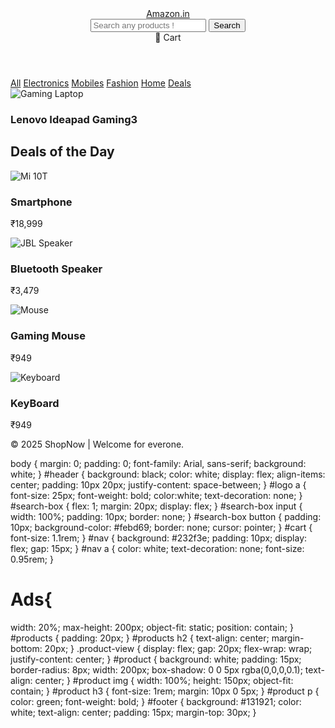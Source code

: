 <!DOCTYPE html>
<html lang="en">
<head>
  <link rel="Stylesheet" href="Project.css"/>
</head>
<body>
  <header id="header">
    <div id="logo"><a href="#">Amazon.in</a></div>
    <div id="search-box">
      <input type="text" placeholder="Search any products !" />
      <button>Search</button>
    </div>
    <div id="cart">🛒 Cart</div>
  </header>
  <div id="nav">
    <a href="#">All</a>
    <a href="#">Electronics</a>
    <a href="#">Mobiles</a>
    <a href="#">Fashion</a>
    <a href="#">Home</a>
    <a href="#">Deals</a>
</div>

  <section id="Ads">
    <img src="https://p1-ofp.static.pub/medias/23498737439_Gaming315ACH6_202104301141091666198209703.png" alt="Gaming Laptop">
    <h3>Lenovo Ideapad Gaming3</h3>
  </section>
  
  <section id="products">
    <h2>Deals of the Day</h2>
    <div class="product-view">
      <div id="product">
        <img src="https://th.bing.com/th/id/OPAC.CA5QXEDKaWvhTA474C474?w=220&h=210&c=17&o=5&dpr=1.3&pid=21.1" alt="Mi 10T"/>
        <h3>Smartphone</h3>
        <p>₹18,999</p>
      </div>
      <div id="product">
        <img src="https://th.bing.com/th/id/OPAC.yUVimuBx9QYisQ474C474?w=220&h=220&c=17&o=5&dpr=1.3&pid=21.1" alt="JBL Speaker" />
        <h3>Bluetooth Speaker</h3>
        <p>₹3,479</p>
      </div>
      <div id="product">
        <img src="https://th.bing.com/th/id/OPAC.jpsbljLgllVWCQ474C474?w=220&h=210&c=17&o=5&dpr=1.3&pid=21.1" alt="Mouse" />
        <h3>Gaming Mouse</h3>
        <p>₹949</p>
      </div>
      <div id="product">
        <img src="https://th.bing.com/th/id/OPAC.FZHQSxiHixftfw474C474?w=220&h=220&c=17&o=5&dpr=1.3&pid=21.1" alt="Keyboard" />
        <h3>KeyBoard</h3>
        <p>₹949</p>
      </div>
    </div>
  </section>
  <footer id="footer">
    <p>&copy; 2025 ShopNow | Welcome for everone.</p>
  </footer>
</body>
</html>


body {
  margin: 0;
  padding: 0;
  font-family: Arial, sans-serif;
  background: white;
}
#header {
  background: black;
  color: white;
  display: flex;
  align-items: center;
  padding: 10px 20px;
  justify-content: space-between;
}
#logo a {
  font-size: 25px;
  font-weight: bold;
  color:white;
  text-decoration: none;
}
#search-box {
  flex: 1;
  margin: 20px;
  display: flex;
}
#search-box input {
  width: 100%;
  padding: 10px;
  border: none;
}
#search-box button {
  padding: 10px;
  background-color: #febd69;
  border: none;
  cursor: pointer;
}
#cart {
  font-size: 1.1rem;
}
#nav {
  background: #232f3e;
  padding: 10px;
  display: flex;
  gap: 15px;
}
#nav a {
  color: white;
  text-decoration: none;
  font-size: 0.95rem;
}
# Ads{
  width: 20%;
  max-height: 200px;
  object-fit: static;
  position: contain;
}
#products {
  padding: 20px;
}
#products h2 {
  text-align: center;
  margin-bottom: 20px;
}
.product-view {
  display: flex;
  gap: 20px;
  flex-wrap: wrap;
  justify-content: center;
}
#product {
  background: white;
  padding: 15px;
  border-radius: 8px;
  width: 200px;
  box-shadow: 0 0 5px rgba(0,0,0,0.1);
  text-align: center;
}
#product img {
  width: 100%;
  height: 150px;
  object-fit: contain;
}
#product h3 {
  font-size: 1rem;
  margin: 10px 0 5px;
}
#product p {
  color: green;
  font-weight: bold;
}
#footer {
  background: #131921;
  color: white;
  text-align: center;
  padding: 15px;
  margin-top: 30px;
}

